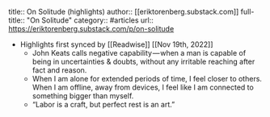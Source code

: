 title:: On Solitude (highlights)
author:: [[eriktorenberg.substack.com]]
full-title:: "On Solitude"
category:: #articles
url:: https://eriktorenberg.substack.com/p/on-solitude

- Highlights first synced by [[Readwise]] [[Nov 19th, 2022]]
	- John Keats calls negative capability — when a man is capable of being in uncertainties & doubts, without any irritable reaching after fact and reason.
	- When I am alone for extended periods of time, I feel closer to others. When I am offline, away from devices, I feel like I am connected to something bigger than myself.
	- “Labor is a craft, but perfect rest is an art.”